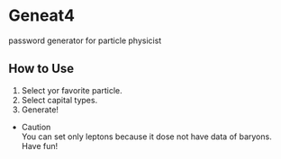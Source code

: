 # Geneat4
password generator for particle physicist

## How to Use
1. Select yor favorite particle.
2. Select capital types.
3. Generate!

- Caution  
You can set only leptons because it dose not have data of baryons.  
Have fun!
